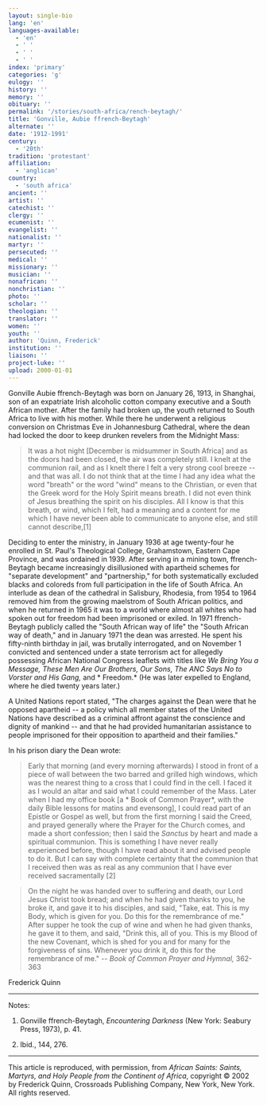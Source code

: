 ```yaml
---
layout: single-bio
lang: 'en'
languages-available:
  - 'en'
  - ' '
  - ' '
  - ' '
index: 'primary'
categories: 'g'
eulogy: ''
history: ''
memory: ''
obituary: ''
permalink: '/stories/south-africa/rench-beytagh/'
title: 'Gonville, Aubie ffrench-Beytagh'
alternate: ''
date: '1912-1991'
century:
  - '20th'
tradition: 'protestant'
affiliation:
  - 'anglican'
country:
  - 'south africa'
ancient: ''
artist: ''
catechist: ''
clergy: ''
ecumenist: ''
evangelist: ''
nationalist: ''
martyr: ''
persecuted: ''
medical: ''
missionary: ''
musician: ''
nonafrican: ''
nonchristian: ''
photo: ''
scholar: ''
theologian: ''
translator: ''
women: ''
youth: ''
author: 'Quinn, Frederick'
institution: ''
liaison: ''
project-luke: ''
upload: 2000-01-01
---
```



Gonville Aubie ffrench-Beytagh was born on January 26, 1913, in Shanghai, son of an expatriate Irish alcoholic cotton company executive and a South African mother. After the family had broken up, the youth returned to South Africa to live with his mother. While there he underwent a religious conversion on Christmas Eve in Johannesburg Cathedral, where the dean had locked the door to keep drunken revelers from the Midnight Mass:

> It was a hot night [December is midsummer in South Africa] and as the doors had been closed, the air was completely still. I knelt at the communion rail, and as I knelt there I felt a very strong cool breeze -- and that was all. I do not think that at the time I had any idea what the word "breath" or the word "wind" means to the Christian, or even that the Greek word for the Holy Spirit means breath. I did not even think of Jesus breathing the spirit on his disciples. All I know is that this breath, or wind, which I felt, had a meaning and a content for me which I have never been able to communicate to anyone else, and still cannot describe,[1]

Deciding to enter the ministry, in January 1936 at age twenty-four he enrolled in St. Paul's Theological College, Grahamstown, Eastern Cape Province, and was ordained in 1939. After serving in a mining town, ffrench-Beytagh became increasingly disillusioned with apartheid schemes for "separate development" and "partnership," for both systematically excluded blacks and coloreds from full participation in the life of South Africa. An interlude as dean of the cathedral in Salisbury, Rhodesia, from 1954 to 1964 removed him from the growing maelstrom of South African politics, and when he returned in 1965 it was to a world where almost all whites who had spoken out for freedom had been imprisoned or exiled. In 1971 ffrench-Beytagh publicly called the "South African way of life" the "South African way of death," and in January 1971 the dean was arrested. He spent his fifty-ninth birthday in jail, was brutally interrogated, and on November 1 convicted and sentenced under a state terrorism act for allegedly possessing African National Congress leaflets with titles like *We Bring You a Message, These Men Are Our Brothers, Our Sons, The ANC Says No to Vorster and His Gang,*  and * Freedom.* (He was later expelled to England, where he died twenty years later.)

A United Nations report stated, "The charges against the Dean were that he opposed apartheid -- a policy which all member states of the United Nations have described as a criminal affront against the conscience and dignity of mankind -- and that he had provided humanitarian assistance to people imprisoned for their opposition to apartheid and their families."

In his prison diary the Dean wrote:

> Early that morning (and every morning afterwards) I stood in front of a piece of wall between the two barred and grilled high windows, which was the nearest thing to a cross that I could find in the cell. I faced it as I would an altar and said what I could remember of the Mass. Later when I had my office book [a * Book of Common Prayer*, with the daily Bible lessons for matins and evensong], I could read part of an Epistle or Gospel as well, but from the first morning I said the Creed, and prayed generally where the Prayer for the Church comes, and made a short confession; then I said the *Sanctus* by heart and made a spiritual communion. This is something I have never really experienced before, though I have read about it and advised people to do it. But I can say with complete certainty that the communion that I received then was as real as any communion that I have ever received sacramentally [2]

> On the night he was handed over to suffering and death, our Lord Jesus Christ took bread; and when he had given thanks to you, he broke it, and gave it to his disciples, and said, "Take, eat. This is my Body, which is given for you. Do this for the remembrance of me." After supper he took the cup of wine and when he had given thanks, he gave it to them, and said, "Drink this, all of you. This is my Blood of the new Covenant, which is shed for you and for many for the forgiveness of sins. Whenever you drink it, do this for the remembrance of me."
> -- *Book of Common Prayer and Hymnal,* 362-363

Frederick Quinn

---

Notes:

1. Gonville ffrench-Beytagh, *Encountering Darkness* (New York: Seabury Press, 1973), p. 41.

2. Ibid., 144, 276.

---

This article is reproduced, with permission, from *African Saints: Saints, Martyrs, and Holy People from the Continent of Africa*, copyright &copy; 2002 by Frederick Quinn, Crossroads Publishing Company, New York, New York.  All rights reserved.